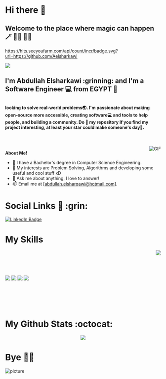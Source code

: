 <h1> Hi there 👋</h1>
<h2> Welcome to the place where magic can happen 🪄 🧞‍♂️ 👨‍💻 </h2>

https://hits.seeyoufarm.com/api/count/incr/badge.svg?url=https://github.com/Aelsharkawi

<img src="https://github.githubassets.com/images/modules/site/social-cards/github-social.png"/>
<h2>  I'm Abdullah Elsharkawi  :grinning: and I'm a Software Engineer 💻 from EGYPT 🐪<h2>
<h4>looking to solve real-world problems🌏. I'm passionate about making open-source more accessible, creating software💻 and tools to help people, and building a community. Do 🌟 my repository if you find my project interesting, at least your star could make someone's day🙏.</h4>

  </br>
  </br>

  <img align="right" alt="GIF" src="https://i.pinimg.com/originals/e4/26/70/e426702edf874b181aced1e2fa5c6cde.gif" />

**About Me!**

- 💼 I have a Bachelor's degree in Computer Science Engineering.
- 🤔 My interests are Problem Solving, Algorithms and developing some useful and cool stuff xD
- 💬 Ask me about anything, I love to answer!
- 📫 Email me at [abdullah.elsharqawi@hotmail.com].
  



  
  
<h1> Social Links 🔗 :grin: </h1>
  

[![LinkedIn Badge](https://img.shields.io/badge/LinkedIn-Profile-informational?style=flat&logo=linkedin&logoColor=white&color=0D76A8)](https://www.linkedin.com/in/abdullah-elsharkawi-147531b7/)

<h1>My Skills</h1>

<img align="right" src="https://github-readme-stats.vercel.app/api/top-langs/?username=Aelsharkawi&count_private=true&theme=dracula">
  </br>
  </br>
    </br>
  </br>
  
![](https://img.shields.io/badge/Java-ED8B00?style=flat&logo=java&logoColor=white&color=4AB197)
![](https://img.shields.io/badge/Tools-GitHub-informational?style=flat&logo=GitHub&logoColor=white&color=4AB197)
![](https://img.shields.io/badge/Tools-Postman-informational?style=flat&logo=Postman&logoColor=white&color=4AB197)
![](https://img.shields.io/badge/Tools-JIRA-informational?style=flat&logo=JIRA&logoColor=white&color=4AB197)


  
   </br>
  </br>
    </br>
  </br>
  
  <h1>My Github Stats :octocat: </h1>
<p align="center">
<img src="https://github-readme-stats.vercel.app/api?username=Aelsharkawi&hide=stars&show_icons=true&theme=algolia&line_height=40&count_private=true&show_owner=true">
</p>

<p align="center">
  <h1> Bye 🙋‍♂️</h1>
  
  ![picture](https://raw.githubusercontent.com/saadeghi/saadeghi/master/dino.gif)  
  
</p>
